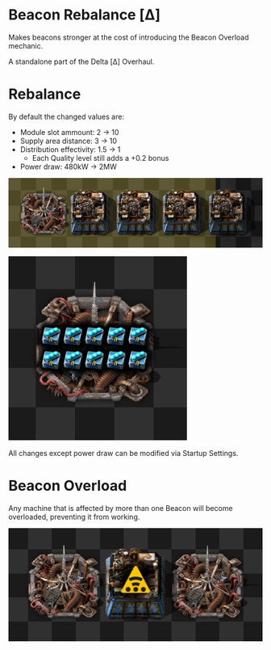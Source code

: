 # Beacon Rebalance [Δ]
Makes beacons stronger at the cost of introducing the Beacon Overload mechanic.

A standalone part of the Delta [Δ] Overhaul.

# Rebalance
By default the changed values are:

- Module slot ammount: 2 -> 10
- Supply area distance: 3 -> 10
- Distribution effectivity: 1.5 -> 1
	- Each Quality level still adds a +0.2 bonus 
- Power draw: 480kW -> 2MW

![Range](https://github.com/DeltaFA/Beacon-Interference/raw/main/showcase_assets/Range.png)

![Module Slots](https://github.com/DeltaFA/Beacon-Interference/raw/main/showcase_assets/Slots.png)

All changes except power draw can be modified via Startup Settings.

# Beacon Overload
Any machine that is affected by more than one Beacon will become overloaded, preventing it from working.

![Beacon Overload](https://github.com/DeltaFA/Beacon-Interference/raw/main/showcase_assets/Overload.png)